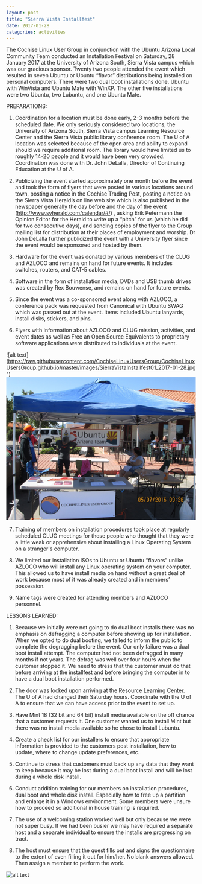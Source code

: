```yaml
---
layout: post
title: "Sierra Vista Installfest"
date: 2017-01-28
catagories: activities
---
```


The Cochise Linux User Group in conjunction with the Ubuntu Arizona Local Community Team conducted an Installation Festival on Saturday, 28 January 2017 at the University of Arizona South, Sierra Vista campus which was our gracious sponsor.  Twenty two people attended the event which resulted in seven Ubuntu or Ubuntu “flavor” distributions being installed on personal computers.  There were two dual boot installations done, Ubuntu with WinVista and Ubuntu Mate with WinXP.  The other five installations were two Ubuntu, two Lubuntu, and one Ubuntu Mate.

PREPARATIONS:

1.  Coordination for a location must be done early, 2-3 months before the scheduled date.  We only seriously considered two locations, the University of Arizona South, Sierra Vista campus Learning Resource Center and the Sierra Vista public library conference room.  The U of A location was selected because of the open area and ability to expand should we require additional room.  The library would have limited us to roughly 14-20 people and it would have been very crowded.  Coordination was done with Dr. John DeLalla, Director of Continuing Education at the U of A.

2.  Publicizing the event started approximately one month before the event and took the form of flyers
that were posted in various locations around town, posting a notice in the Cochise Trading Post, posting a notice on the Sierra Vista Herald’s on line web site which is also published in the newspaper generally the day before and the day of the event (http://www.svherald.com/calendar/#/) , asking Erik Petermann the Opinion Editor for the Herald to write up a “pitch” for us (which he did for two consecutive days), and sending copies of the flyer to the Group mailing list for distribution at their places of employment and worship.  Dr John DeLalla further publicized the event with a University flyer since the event would be sponsored and hosted by them.

3.  Hardware for the event was donated by various members of the CLUG and AZLOCO and remains on hand for future events.  It includes switches, routers, and CAT-5 cables.

4.  Software in the form of installation media, DVDs and USB thumb drives was created by Rex Bouwense, and remains on hand for future events.

5.  Since the event was a co-sponsored event along with AZLOCO, a conference pack was requested from Canonical with Ubuntu SWAG which was passed out at the event.  Items included Ubuntu lanyards, install disks, stickers, and pins.

6.  Flyers with information about AZLOCO and CLUG mission, activities, and event dates as well as Free an Open Source Equivalents to proprietary software applications were distributed to individuals at the event.

![alt text](https://raw.githubusercontent.com/CochiseLinuxUsersGroup/CochiseLinuxUsersGroup.github.io/master/images/SierraVistaInstallfest01_2017-01-28.jpg ")
![alt text](https://raw.githubusercontent.com/CochiseLinuxUsersGroup/CochiseLinuxUsersGroup.github.io/master/images/West-End-Fair-Information-Booth-01-Sierra-Vista-AZ.JPG "WEF 1")

7.  Training of members on installation procedures took place at regularly scheduled CLUG meetings for those people who thought that they were a little weak or apprehensive about installing a Linux Operating System on a stranger's computer.

8.  We limited our installation ISOs to Ubuntu or Ubuntu “flavors” unlike AZLOCO who will install any Linux operating system on your computer.  This allowed us to have install media on hand without a great deal of work because most of it was already created and in members’ possession.

9.  Name tags were created for attending members and AZLOCO personnel.

LESSONS LEARNED:

1.  Because we initially were not going to do dual boot installs there was no emphasis on defragging a computer before showing up for installation.  When we opted to do dual booting, we failed to inform the public to complete the degragging before the event.  Our only failure was a dual boot install attempt.  The computer had not been defragged in many months if not years.  The defrag was well over four hours when the customer stopped it.  We need to stress that the customer must do that before arriving at the installfest and before bringing the computer in to have a dual boot installation performed.

2.  The door was locked upon arriving at the Resource Learning Center.  The U of A had changed their Saturday hours.  Coordinate with the U of A to ensure that we can have access prior to the event to set up.

3.  Have Mint 18 (32 bit and 64 bit) install media available on the off chance that a customer requests it.  One customer wanted us to install Mint but there was no install media available so he chose to install Lubuntu.

4.  Create a check list for our installers to ensure that appropriate information is provided to the customers post installation, how to update, where to change update preferences, etc.

5.  Continue to stress that customers must back up any data that they want to keep because it may be lost during a dual boot install and will be lost during a whole disk install.

6.  Conduct addition training for our members on installation procedures, dual boot and whole disk install.  Especially how to free up a partition and enlarge it in a Windows environment.  Some members were unsure how to proceed so additional in house training is required.

7.  The use of a welcoming station worked well but only because we were not super busy.  If we had been busier we may have required a separate host and a separate individual to ensure the installs are progressing on tract.

8.  The host must ensure that the quest fills out and signs the questionnaire to the extent of even filling it out for him/her.  No blank answers allowed.  Then assign a member to perform the work.

![alt text](https://raw.githubusercontent.com/CochiseLinuxUsersGroup/CochiseLinuxUsersGroup.github.io/master/images/SierraVistaInstallfest_2017-01-28.jpg "SierraVistaInstallfest_2017-01-28")
